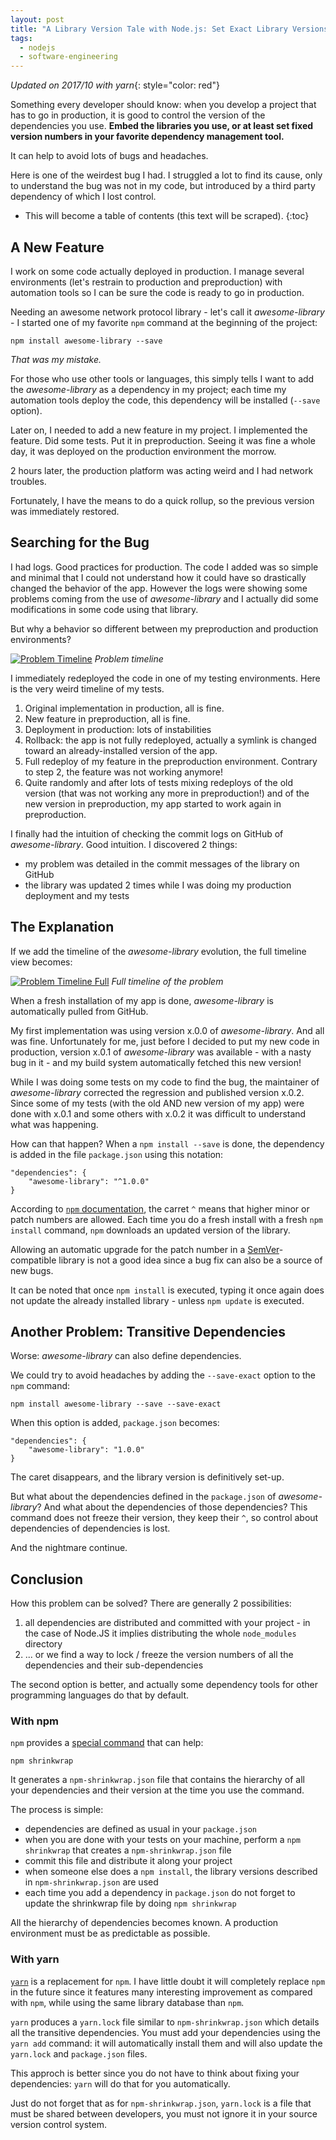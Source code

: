 ```yaml
---
layout: post
title: "A Library Version Tale with Node.js: Set Exact Library Versions"
tags:
  - nodejs
  - software-engineering
---
```


*Updated on 2017/10 with yarn*{: style="color: red"}

Something every developer should know: when you develop a project that has to go
in production, it is good to control the version of the dependencies you use.
**Embed the libraries you use, or at least set fixed version numbers in your
favorite dependency management tool.**

<!-- more -->

It can help to avoid lots of bugs and headaches.

Here is one of the weirdest bug I had. I struggled a lot to find its cause, only
to understand the bug was not in my code, but introduced by a third party
dependency of which I lost control.

* This will become a table of contents (this text will be scraped).
{:toc}

## A New Feature

I work on some code actually deployed in production. I manage several
environments (let's restrain to production and preproduction) with automation
tools so I can be sure the code is ready to go in production.

Needing an awesome network protocol library - let's call it *awesome-library* -
I started one of my favorite `npm` command at the beginning of the project:

    npm install awesome-library --save

*That was my mistake.*

For those who use other tools or languages, this simply tells I want to add the
*awesome-library* as a dependency in my project; each time my automation tools
deploy the code, this dependency will be installed (`--save` option).

Later on, I needed to add a new feature in my project. I implemented the
feature. Did some tests. Put it in preproduction. Seeing it was fine a whole
day, it was deployed on the production environment the morrow.

2 hours later, the production platform was acting weird and I had network
troubles.

Fortunately, I have the means to do a quick rollup, so the previous version was
immediately restored.

## Searching for the Bug

I had logs. Good practices for production. The code I added was so simple and
minimal that I could not understand how it could have so drastically changed the
behavior of the app. However the logs were showing some problems coming from the
use of *awesome-library* and I actually did some modifications in some code
using that library.

But why a behavior so different between my preproduction and production environments?

[![Problem Timeline][problem-timeline]][problem-timeline]
*Problem timeline*

I immediately redeployed the code in one of my testing environments. Here is the very weird timeline of my tests.

1. Original implementation in production, all is fine.
2. New feature in preproduction, all is fine.
3. Deployment in production: lots of instabilities
4. Rollback: the app is not fully redeployed, actually a symlink is changed
   toward an already-installed version of the app.
5. Full redeploy of my feature in the preproduction environment. Contrary to step 2, the feature was not working anymore!
6. Quite randomly and after lots of tests mixing redeploys of the old version
   (that was not working any more in preproduction!) and of the new version in
   preproduction, my app started to work again in preproduction.

I finally had the intuition of checking the commit logs on GitHub of
*awesome-library*. Good intuition. I discovered 2 things:

- my problem was detailed in the commit messages of the library on GitHub
- the library was updated 2 times while I was doing my production deployment and
  my tests

## The Explanation

If we add the timeline of the *awesome-library* evolution, the full timeline
view becomes:

[![Problem Timeline Full][full-timeline]][full-timeline]
*Full timeline of the problem*

When a fresh installation of my app is done, *awesome-library* is automatically
pulled from GitHub.

My first implementation was using version x.0.0 of *awesome-library*. And all
was fine. Unfortunately for me, just before I decided to put my new code in
production, version x.0.1 of *awesome-library* was available - with a nasty bug
in it - and my build system automatically fetched this new version!

While I was doing some tests on my code to find the bug, the maintainer of
*awesome-library* corrected the regression and published version x.0.2. Since
some of my tests (with the old AND new version of my app) were done with x.0.1
and some others with x.0.2 it was difficult to understand what was happening.

How can that happen? When a `npm install --save` is done, the
dependency is added in the file `package.json` using this notation:

    "dependencies": {
        "awesome-library": "^1.0.0"
    }

According to [`npm` documentation][npm-dependencies-doc], the carret `^` means
that higher minor or patch numbers are allowed. Each time you do a fresh install
with a fresh `npm install` command, `npm` downloads an updated version of the
library.

Allowing an automatic upgrade for the patch number in a
[SemVer][semver]-compatible library is not a good idea since a bug fix can also
be a source of new bugs.

It can be noted that once `npm install` is executed, typing it once again does
not update the already installed library - unless `npm update` is executed.

## Another Problem: Transitive Dependencies

Worse: *awesome-library* can also define dependencies.

We could try to avoid headaches by adding the `--save-exact` option to the `npm`
command:

    npm install awesome-library --save --save-exact

When this option is added, `package.json` becomes:

    "dependencies": {
        "awesome-library": "1.0.0"
    }

The caret disappears, and the library version is definitively set-up.

But what about the dependencies defined in the `package.json` of
*awesome-library*? And what about the dependencies of those dependencies? This
command does not freeze their version, they keep their `^`, so control about
dependencies of dependencies is lost.

And the nightmare continue.

## Conclusion

How this problem can be solved? There are generally 2 possibilities:

1. all dependencies are distributed and committed with your project - in the
  case of Node.JS it implies distributing the whole `node_modules` directory
2. ... or we find a way to lock / freeze the version numbers of all the
  dependencies and their sub-dependencies

The second option is better, and actually some dependency tools for other
programming languages do that by default.

### With npm

`npm` provides a [special command][shrinkwrap-doc] that can help:

    npm shrinkwrap

It generates a `npm-shrinkwrap.json` file that contains the hierarchy of all
your dependencies and their version at the time you use the command.

The process is simple:

- dependencies are defined as usual in your `package.json`
- when you are done with your tests on your machine, perform a `npm shrinkwrap`
  that creates a `npm-shrinkwrap.json` file
- commit this file and distribute it along your project
- when someone else does a `npm install`, the library versions described in
  `npm-shrinkwrap.json` are used
- each time you add a dependency in `package.json` do not forget to update the
  shrinkwrap file by doing `npm shrinkwrap`

All the hierarchy of dependencies becomes known. A production environment must
be as predictable as possible.

### With yarn

[`yarn`][yarn] is a replacement for `npm`. I have little doubt it will
completely replace `npm` in the future since it features many interesting
improvement as compared with `npm`, while using the same library database than
`npm`.

`yarn` produces a `yarn.lock` file similar to `npm-shrinkwrap.json` which
details all the transitive dependencies. You must add your dependencies using
the `yarn add` command: it will automatically install them and will also update
the `yarn.lock` and `package.json` files.

This approch is better since you do not have to think about fixing your
dependencies: `yarn` will do that for you automatically.

Just do not forget that as for `npm-shrinkwrap.json`, `yarn.lock` is a file
that must be shared between developers, you must not ignore it in your source
version control system.


[semver]: http://semver.org/
[problem-timeline]: {{site.url}}/assets/posts/library-version-tale/problem-timeline.png
[full-timeline]: {{site.url}}/assets/posts/library-version-tale/problem-timeline-full.png
[npm-dependencies-doc]: https://docs.npmjs.com/files/package.json#dependencies
[shrinkwrap-doc]: https://docs.npmjs.com/cli/shrinkwrap
[yarn]: https://yarnpkg.com
